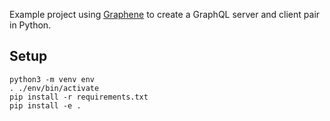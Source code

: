 
Example project using [Graphene](https://graphene-python.org/) to create a GraphQL
server and client pair in Python.


## Setup

    python3 -m venv env
    . ./env/bin/activate
    pip install -r requirements.txt
    pip install -e .
    
